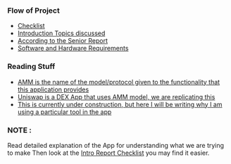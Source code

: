 ### Flow of Project
- [Checklist](/Checklist.md)
- [Introduction Topics discussed](/IntroductionTopics.md)
- [According to the Senior Report](./Test.md)
- [Software and Hardware Requirements](/SH.md)

### Reading Stuff
- [AMM is the name of the model/protocol given to the functionality that this application provides](./AMM.md)
- [Uniswap is a DEX App that uses AMM model, we are replicating this](./Uniswap.md)
- [This is currently under construction, but here I will be writing why I am using a particular tool in the app](./DetailedExplanationOfApp.md)

### NOTE : 

Read detailed explanation of the App for understanding what we are trying to make
Then look at the [Intro Report Checklist](./Test.md) you may find it easier.